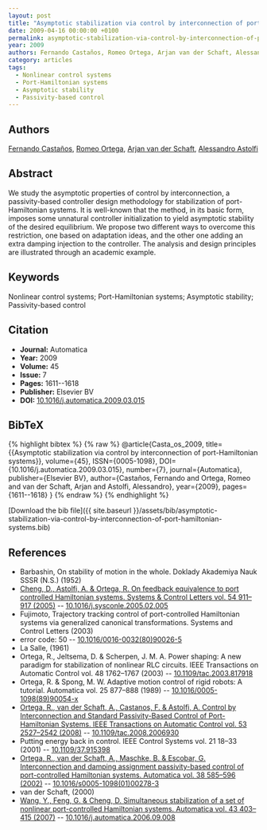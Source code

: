 ```yaml
---
layout: post
title: "Asymptotic stabilization via control by interconnection of port-Hamiltonian systems"
date: 2009-04-16 00:00:00 +0100
permalink: asymptotic-stabilization-via-control-by-interconnection-of-port-hamiltonian-systems
year: 2009
authors: Fernando Castaños, Romeo Ortega, Arjan van der Schaft, Alessandro Astolfi
category: articles
tags:
  - Nonlinear control systems
  - Port-Hamiltonian systems
  - Asymptotic stability
  - Passivity-based control
---
```

 
## Authors
[Fernando Castaños](authors/fernando-castanos), [Romeo Ortega](authors/romeo-ortega), [Arjan van der Schaft](authors/arjan-van-der-schaft), [Alessandro Astolfi](authors/alessandro-astolfi)
 
## Abstract
We study the asymptotic properties of control by interconnection, a passivity-based controller design methodology for stabilization of port-Hamiltonian systems. It is well-known that the method, in its basic form, imposes some unnatural controller initialization to yield asymptotic stability of the desired equilibrium. We propose two different ways to overcome this restriction, one based on adaptation ideas, and the other one adding an extra damping injection to the controller. The analysis and design principles are illustrated through an academic example.
 
## Keywords
Nonlinear control systems; Port-Hamiltonian systems; Asymptotic stability; Passivity-based control
 
## Citation
- **Journal:** Automatica
- **Year:** 2009
- **Volume:** 45
- **Issue:** 7
- **Pages:** 1611--1618
- **Publisher:** Elsevier BV
- **DOI:** [10.1016/j.automatica.2009.03.015](https://doi.org/10.1016/j.automatica.2009.03.015)
 
## BibTeX
{% highlight bibtex %}
{% raw %}
@article{Casta_os_2009,
  title={{Asymptotic stabilization via control by interconnection of port-Hamiltonian systems}},
  volume={45},
  ISSN={0005-1098},
  DOI={10.1016/j.automatica.2009.03.015},
  number={7},
  journal={Automatica},
  publisher={Elsevier BV},
  author={Castaños, Fernando and Ortega, Romeo and van der Schaft, Arjan and Astolfi, Alessandro},
  year={2009},
  pages={1611--1618}
}
{% endraw %}
{% endhighlight %}
 
[Download the bib file]({{ site.baseurl }}/assets/bib/asymptotic-stabilization-via-control-by-interconnection-of-port-hamiltonian-systems.bib)
 
## References
- Barbashin, On stability of motion in the whole. Doklady Akademiya Nauk SSSR (N.S.) (1952)
- [Cheng, D., Astolfi, A. & Ortega, R. On feedback equivalence to port controlled Hamiltonian systems. Systems &amp; Control Letters vol. 54 911–917 (2005)](on-feedback-equivalence-to-port-controlled-hamiltonian-systems) -- [10.1016/j.sysconle.2005.02.005](https://doi.org/10.1016/j.sysconle.2005.02.005)
- Fujimoto, Trajectory tracking control of port-controlled Hamiltonian systems via generalized canonical transformations. Systems and Control Letters (2003)
- error code: 50 -- [10.1016/0016-0032(80)90026-5](https://doi.org/10.1016/0016-0032(80)90026-5)
- La Salle, (1961)
- Ortega, R., Jeltsema, D. & Scherpen, J. M. A. Power shaping: A new paradigm for stabilization of nonlinear RLC circuits. IEEE Transactions on Automatic Control vol. 48 1762–1767 (2003) -- [10.1109/tac.2003.817918](https://doi.org/10.1109/tac.2003.817918)
- Ortega, R. & Spong, M. W. Adaptive motion control of rigid robots: A tutorial. Automatica vol. 25 877–888 (1989) -- [10.1016/0005-1098(89)90054-x](https://doi.org/10.1016/0005-1098(89)90054-x)
- [Ortega, R., van der Schaft, A., Castanos, F. & Astolfi, A. Control by Interconnection and Standard Passivity-Based Control of Port-Hamiltonian Systems. IEEE Transactions on Automatic Control vol. 53 2527–2542 (2008)](control-by-interconnection-and-standard-passivity-based-control-of-port-hamiltonian-systems) -- [10.1109/tac.2008.2006930](https://doi.org/10.1109/tac.2008.2006930)
- Putting energy back in control. IEEE Control Systems vol. 21 18–33 (2001) -- [10.1109/37.915398](https://doi.org/10.1109/37.915398)
- [Ortega, R., van der Schaft, A., Maschke, B. & Escobar, G. Interconnection and damping assignment passivity-based control of port-controlled Hamiltonian systems. Automatica vol. 38 585–596 (2002)](interconnection-and-damping-assignment-passivity-based-control-of-port-controlled-hamiltonian-systems) -- [10.1016/s0005-1098(01)00278-3](https://doi.org/10.1016/s0005-1098(01)00278-3)
- van der Schaft, (2000)
- [Wang, Y., Feng, G. & Cheng, D. Simultaneous stabilization of a set of nonlinear port-controlled Hamiltonian systems. Automatica vol. 43 403–415 (2007)](simultaneous-stabilization-of-a-set-of-nonlinear-port-controlled-hamiltonian-systems) -- [10.1016/j.automatica.2006.09.008](https://doi.org/10.1016/j.automatica.2006.09.008)

